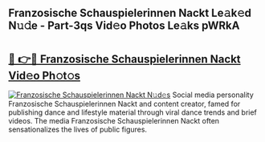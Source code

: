 ## Franzosische Schauspielerinnen Nackt Le𝚊k𝚎d N𝚞𝚍e - Part-3qs Vid𝚎o Photos Le𝚊ks pWRkA

# <h2><a href="http://fb48ab.evod.top/?m=Franzosische+Schauspielerinnen+Nackt">🔗 👉🔴 Franzosische Schauspielerinnen Nackt Vid𝚎o Ph𝚘t𝚘s</a></h2>

[![Franzosische Schauspielerinnen Nackt N𝚞d𝚎s](https://i.imgur.com/8V9OHl7.gif)](http://fb48ab.evod.top/?m=Franzosische+Schauspielerinnen+Nackt)
Social media personality Franzosische Schauspielerinnen Nackt and content creator, famed for publishing dance and lifestyle material through viral dance trends and brief videos. The media Franzosische Schauspielerinnen Nackt often sensationalizes the lives of public figures. 
